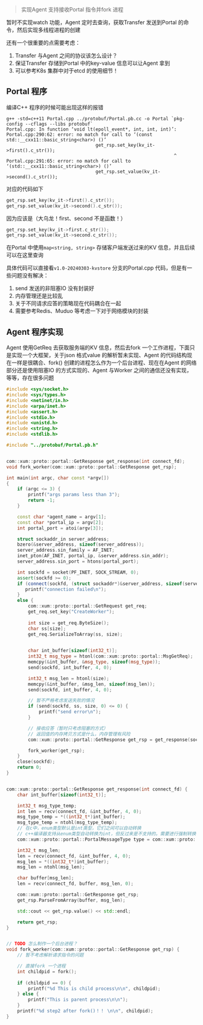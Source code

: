 >实现Agent 支持接收Portal 指令并fork 进程

暂时不实现watch 功能，Agent 定时去查询，获取Transfer 发送到Portal 的命令，然后实现多线程进程的创建

还有一个很重要的点需要考虑：

1. Transfer 与Agent 之间的协议该怎么设计？
2. 保证Transfer 存储到Portal 中的key-value 信息可以让Agent 拿到
3. 可以参考K8s 集群中对于etcd 的使用细节！

## Portal 程序

编译C++ 程序的时候可能出现这样的报错

```
g++ -std=c++11 Portal.cpp ../protobuf/Portal.pb.cc -o Portal `pkg-config --cflags --libs protobuf`
Portal.cpp: In function ‘void lt(epoll_event*, int, int, int)’:
Portal.cpp:290:62: error: no match for call to ‘(const std::__cxx11::basic_string<char>) ()’
                                 get_rsp.set_key(kv_it->first().c_str());
                                                              ^
Portal.cpp:291:65: error: no match for call to ‘(std::__cxx11::basic_string<char>) ()’
                                 get_rsp.set_value(kv_it->second().c_str());
```

对应的代码如下

```c++
get_rsp.set_key(kv_it->first().c_str());
get_rsp.set_value(kv_it->second().c_str());
```

因为应该是（大乌龙！first、second 不是函数！）

```c++
get_rsp.set_key(kv_it->first.c_str());
get_rsp.set_value(kv_it->second.c_str());
```

在Portal 中使用`map<string, string>` 存储客户端发送过来的KV 信息，并且后续可以在这里查询

具体代码可以直接看`v1.0-20240303-kvstore` 分支的Portal.cpp 代码，但是有一些问题没有解决：

1. send 发送的非阻塞IO 没有封装好
2. 内存管理还是比较乱
3. 关于不同请求应答的策略现在代码耦合在一起
4. 需要参考Redis、Muduo 等考虑一下对于网络模块的封装


## Agent 程序实现

Agent 使用GetReq 去获取服务端的KV 信息，然后去fork 一个工作进程，下面只是实现一个大框架，关于json 格式value 的解析暂未实现、Agent 的代码结构现在一样是很耦合、fork() 创建的进程怎么作为一个后台进程、现在在Agent 的网络部分还是使用阻塞IO 的方式实现的、Agent 与Worker 之间的通信还没有实现，等等，存在很多问题

```c++
#include <sys/socket.h>
#include <sys/types.h>
#include <netinet/in.h>
#include <arpa/inet.h>
#include <assert.h>
#include <stdio.h>
#include <unistd.h>
#include <string.h>
#include <stdlib.h>

#include "../protobuf/Portal.pb.h"


com::xum::proto::portal::GetResponse get_response(int connect_fd);
void fork_worker(com::xum::proto::portal::GetResponse get_rsp);

int main(int argc, char const *argv[])
{
    if (argc <= 3) {
        printf("args params less than 3");
        return -1;
    }

    const char *agent_name = argv[1];
    const char *portal_ip = argv[2];
    int portal_port = atoi(argv[3]);

    struct sockaddr_in server_address;
    bzero(&server_address, sizeof(server_address));
    server_address.sin_family = AF_INET;
    inet_pton(AF_INET, portal_ip, &server_address.sin_addr);
    server_address.sin_port = htons(portal_port);

    int sockfd = socket(PF_INET, SOCK_STREAM, 0);
    assert(sockfd >= 0);
    if (connect(sockfd, (struct sockaddr*)&server_address, sizeof(server_address)) < 0) {
       printf("connection failed\n");
    }
    else {
        com::xum::proto::portal::GetRequest get_req;
        get_req.set_key("CreateWorker");
       
        int size = get_req.ByteSize(); 
        char ss[size];
        get_req.SerializeToArray(ss, size);

        
        char int_buffer[sizeof(int32_t)];
        int32_t msg_type = htonl(com::xum::proto::portal::MsgGetReq);
        memcpy(&int_buffer, &msg_type, sizeof(msg_type));
        send(sockfd, int_buffer, 4, 0);

        int32_t msg_len = htonl(size);
        memcpy(&int_buffer, &msg_len, sizeof(msg_len));
        send(sockfd, int_buffer, 4, 0);

        // 暂不严格考虑发送失败的情况
        if (send(sockfd, ss, size, 0) <= 0) {
            printf("send error\n");
        }

        // 接收应答（暂时只考虑阻塞的方式）
        // 返回值的内存拷贝方式是什么，内存管理有风险
        com::xum::proto::portal::GetResponse get_rsp = get_response(sockfd);

        fork_worker(get_rsp);
    }
    close(sockfd);
    return 0;
}


com::xum::proto::portal::GetResponse get_response(int connect_fd) {
    char int_buffer[sizeof(int32_t)];

    int32_t msg_type_temp;
    int len = recv(connect_fd, &int_buffer, 4, 0);
    msg_type_temp = *((int32_t*)int_buffer);
    msg_type_temp = ntohl(msg_type_temp);
    // 在c中，enum类型默认是int类型，它们之间可以自动转换
    // c++编译器支持从enum类型自动转换为int，但反过来是不支持的。需要进行强制转换
    com::xum::proto::portal::PortalMessageType type = com::xum::proto::portal::PortalMessageType(msg_type_temp);

    int32_t msg_len;
    len = recv(connect_fd, &int_buffer, 4, 0);
    msg_len = *((int32_t*)int_buffer);
    msg_len = ntohl(msg_len);

    char buffer[msg_len];
    len = recv(connect_fd, buffer, msg_len, 0);

    com::xum::proto::portal::GetResponse get_rsp;
    get_rsp.ParseFromArray(buffer, msg_len);

    std::cout << get_rsp.value() << std::endl;

    return get_rsp;
}


// TODO 怎么制作一个后台进程？
void fork_worker(com::xum::proto::portal::GetResponse get_rsp) {
    // 暂不考虑解析请求指令的问题

    // 直接fork 一个进程
    int childpid = fork();
    
    if (childpid == 0) {
        printf("%d This is child process\n\n", childpid);
    } else {
        printf("This is parent process\n\n");
    }
    printf("%d step2 after fork()！！ \n\n", childpid);
}
```